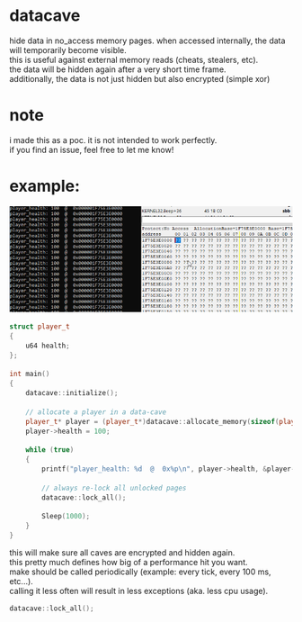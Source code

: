 # datacave
hide data in no_access memory pages. when accessed internally, the data will temporarily become visible. \
this is useful against external memory reads (cheats, stealers, etc). \
the data will be hidden again after a very short time frame. \
additionally, the data is not just hidden but also encrypted (simple xor) 

# note
i made this as a poc. it is not intended to work perfectly. \
if you find an issue, feel free to let me know!

# example:
![CheatEngine](images/img.png)
```cpp
struct player_t
{
    u64 health;
};

int main()
{
    datacave::initialize();

    // allocate a player in a data-cave
    player_t* player = (player_t*)datacave::allocate_memory(sizeof(player_t));
    player->health = 100;

    while (true)
    {
        printf("player_health: %d  @  0x%p\n", player->health, &player->health);

        // always re-lock all unlocked pages
        datacave::lock_all();

        Sleep(1000);
    }
}
```

this will make sure all caves are encrypted and hidden again. \
this pretty much defines how big of a performance hit you want. \
make should be called periodically (example: every tick, every 100 ms, etc...). \
calling it less often will result in less exceptions (aka. less cpu usage).
```cpp
datacave::lock_all();
```
